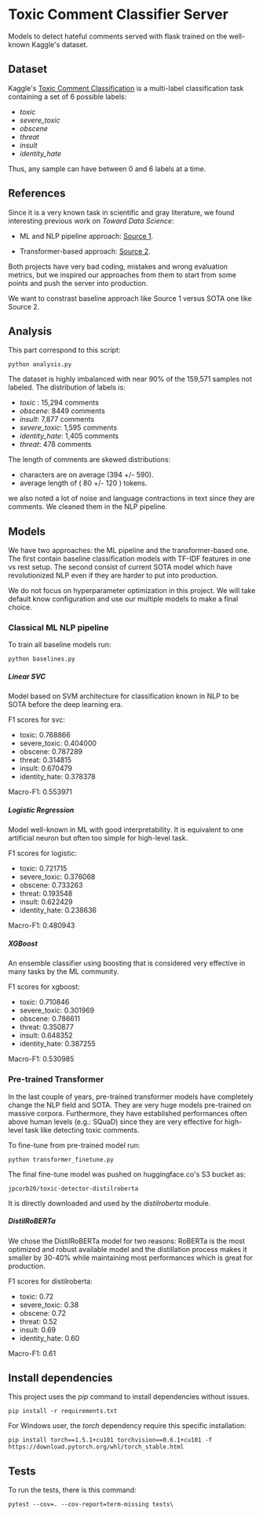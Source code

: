 # Toxic Comment Classifier Server

Models to detect hateful comments served with flask trained on the well-known Kaggle's dataset.

## Dataset

Kaggle's [Toxic Comment Classification](https://www.kaggle.com/c/jigsaw-toxic-comment-classification-challenge/overview)
is a multi-label classification task containing a set of 6 possible labels:

- *toxic*
- *severe_toxic*
- *obscene*
- *threat*
- *insult*
- *identity_hate*

Thus, any sample can have between 0 and 6 labels at a time.

## References

Since it is a very known task in scientific and gray literature, we found interesting previous work on _Toward Data Science_:

- ML and NLP pipeline approach: [Source 1](https://towardsdatascience.com/multi-label-text-classification-with-scikit-learn-30714b7819c5).

- Transformer-based approach: [Source 2](https://towardsdatascience.com/transformers-for-multilabel-classification-71a1a0daf5e1).

Both projects have very bad coding, mistakes and wrong evaluation metrics, but we inspired our approaches from them to start from some points and push the server into production.

We want to constrast baseline approach like Source 1 versus SOTA one like Source 2.

## Analysis

This part correspond to this script:

    python analysis.py

The dataset is highly imbalanced with near 90% of the 159,571 samples not labeled. The distribution of labels is:

- *toxic* : 15,294 comments
- *obscene*: 8449 comments
- *insult*: 7,877 comments
- *severe_toxic*: 1,595 comments
- *identity_hate*: 1,405 comments
- *threat*: 478 comments

The length of comments are skewed distributions:

- characters are on average (394 +/- 590).
- average length of ( 80 +/- 120 ) tokens.

we also noted a lot of noise and language contractions in text since they are comments. We cleaned them in the NLP pipeline.

## Models

We have two approaches: the ML pipeline and the transformer-based one.
The first contain baseline classification models with TF-IDF features in one vs rest setup.
The second consist of current SOTA model which have revolutionized NLP even if they are harder to put into production.

We do not focus on hyperparameter optimization in this project. We will take default know configuration and use our multiple models to make a final choice.

### Classical ML NLP pipeline

To train all baseline models run:

    python baselines.py

##### Linear SVC

Model based on SVM architecture for classification known in NLP to be SOTA before the deep learning era.

F1 scores for svc:
- toxic: 0.768866
- severe_toxic: 0.404000
- obscene: 0.787289
- threat: 0.314815
- insult: 0.670479
- identity_hate: 0.378378

Macro-F1: 0.553971

##### Logistic Regression

Model well-known in ML with good interpretability. It is equivalent to one artificial neuron but often too simple for high-level task.

F1 scores for logistic:
- toxic: 0.721715
- severe_toxic: 0.376068
- obscene: 0.733263
- threat: 0.193548
- insult: 0.622429
- identity_hate: 0.238636

Macro-F1: 0.480943

##### XGBoost

An ensemble classifier using boosting that is considered very effective in many tasks by the ML community.

F1 scores for xgboost:
- toxic: 0.710846
- severe_toxic: 0.301969
- obscene: 0.786611
- threat: 0.350877
- insult: 0.648352
- identity_hate: 0.387255

Macro-F1: 0.530985

### Pre-trained Transformer

In the last couple of years, pre-trained transformer models have completely change the NLP field and SOTA.
They are very huge models pre-trained on massive corpora.
Furthermore, they have established performances often above human levels (e.g.: SQuaD) since they are very effective for high-level task like detecting toxic comments.

To fine-tune from pre-trained model run:

    python transformer_finetune.py

The final fine-tune model was pushed on huggingface.co's S3 bucket as:

    jpcorb20/toxic-detector-distilroberta

It is directly downloaded and used by the _distilroberta_ module.

##### DistilRoBERTa

We chose the DistilRoBERTa model for two reasons: RoBERTa is the most optimized and robust available model
and the distillation process makes it smaller by 30-40% while maintaining most performances
which is great for production.

F1 scores for distilroberta:
- toxic: 0.72
- severe_toxic: 0.38
- obscene: 0.72
- threat: 0.52
- insult: 0.69
- identity_hate: 0.60

Macro-F1: 0.61

## Install dependencies

This project uses the _pip_ command to install dependencies without issues.

    pip install -r requirements.txt

For Windows user, the _torch_ dependency require this specific installation:

    pip install torch==1.5.1+cu101 torchvision==0.6.1+cu101 -f https://download.pytorch.org/whl/torch_stable.html

## Tests

To run the tests, there is this command:

    pytest --cov=. --cov-report=term-missing tests\
